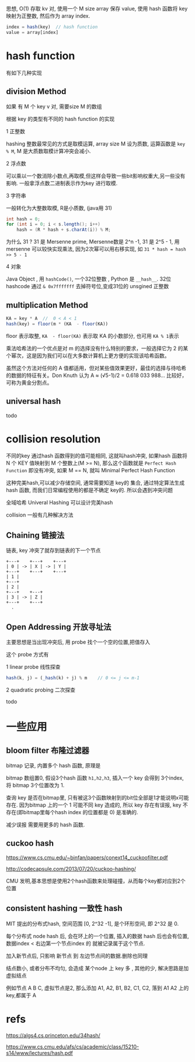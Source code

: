 思想, O(1) 存取 kv 对,  使用一个 M size array 保存 value, 使用 hash 函数将 key 映射为正整数, 然后作为 array index.
```js
index = hash(key)  // hash function
value = array[index]
```

# hash function
有如下几种实现

## division Method
如果 有 M 个 key v 对, 需要size M 的数组

根据 key 的类型有不同的 hash function 的实现

1 正整数

hashing 整数最常见的方式是取模运算, array size M 设为质数,  运算函数是 `key % M`,  M 是大质数取模计算冲突会减小.

2 浮点数

可以乘以一个数消除小数点,再取模,但这样会导致一些bit影响权重大,另一些没有影响.  一般拿浮点数二进制表示作为key 进行取模.

3 字符串

一般转化为大整数取模, R是小质数, (java用 31)
```java
int hash = 0;
for (int i = 0; i < s.length(); i++)
    hash = (R * hash + s.charAt(i)) % M;
```

为什么 31 ? 31 是 Mersenne prime, Mersenne数是 2^n -1, 31 是 2^5 - 1, 用 mersenne 可以较快实现乘法, 因为2次幂可以用右移实现, 如 `31 * hash = hash >> 5 - 1`


4 对象

Java Object , 用 `hashCode()`, 一个32位整数 , Python 是 `__hash__`.
32位hashcode 通过 `& 0x7fffffff` 去掉符号位,变成31位的 unsgined 正整数

## multiplication Method

```js
KA = key * A  //  0 < A < 1
hash(key) = floor(m * (KA  - floor(KA))
```
floor 表示取整, `KA  - floor(KA)` 表示取 KA 的小数部分, 也可用 `KA % 1`表示

乘法哈希法的一个优点是对 m 的选择没有什么特别的要求，一般选择它为 2 的某个幂次，这是因为我们可以在大多数计算机上更方便的实现该哈希函数。

虽然这个方法对任何的 A 值都适用，但对某些值效果更好，最佳的选择与待哈希的数据的特征有关。Don Knuth 认为 A ≈ (√5-1)/2 = 0.618 033 988... 比较好，可称为黄金分割点。

## universal hash
todo 

# collision resolution
不同的key 通过hash 函数得到的值可能相同, 这就叫hash冲突, 如果hash 函数将 N 个 KEY 值映射到 M 个整数上(M >= N), 那么这个函数就是  `Perfect Hash Function` 即没有冲突,
如果 M == N, 就叫 Minimal Perfect Hash Function

这种完美hash,可以减少存储空间, 通常需要知道 key的 集合, 通过特定算法生成hash 函数, 而我们日常编程使用的都是不确定 key的. 所以会遇到冲突问题

全域哈希 Univeral Hashing 可以设计完美hash

collision 一般有几种解决方法

## Chaining 链接法
链表, key 冲突了就存到链表的下一个节点

```
+---+    +---+    +---+   
| 0 | -> | X | -> | Y |
+---+    +---+    +---+   
| 1 |
+---+
| 2 |
+---+    +---+
| 3 | -> | Z |
+---+    +---+
  . 
```

## Open Addressing 开放寻址法

主要思想是当出现冲突后, 用 probe 找个一个空的位置,把值存入

这个 probe 方式有

1 linear probe 线性探查
```js
hash(k, j) = (_hash(k) + j) % m    // 0 <= j <= m-1  
```

2 quadratic probing 二次探查

todo





# 一些应用

## bloom filter 布隆过滤器
bitmap 记录,  内置多个 hash 函数, 原理是

bitmap 数组置0, 假设3个hash 函数 `h1,h2,h3`,  插入一个 key 会得到 3个index,   将 bitmap 3个位置改为 1.

查询 key 是否在bitmap里, 只有被这3个函数映射到的bit位全部是1才能说明x可能存在. 
因为bitmap 上的一个 1 可能不同 key 造成的, 所以 key 存在有误报,  key 不存在(即bitmap里每个hash index 的位置都是 0) 是准确的.

减少误报 需要用更多的 hash 函数.

## cuckoo hash  
https://www.cs.cmu.edu/~binfan/papers/conext14_cuckoofilter.pdf

http://codecapsule.com/2013/07/20/cuckoo-hashing/

CMU 发明,基本思想是使用2个hash函数来处理碰撞，从而每个key都对应到2个位置


## consistent hashing 一致性 hash
MIT 提出的分布式hash, 空间范围 [0, 2^32 -1], 是个环形空间, 即 2^32 是 0.

每个分布式 node hash 后, 会在环上的一个位置, 插入的数据 hash 后也会有位置, 数据index < 右边第一个节点index 的 就被记录属于这个节点.

加入新节点后, 只影响 新节点 到 左边节点间的数据.删除也同理

结点数小, 或者分布不均匀, 会造成 某个node 上 key 多 , 其他的少, 解决思路是加虚拟结点

例如节点 A B C, 虚拟节点是2, 那么添加 A1, A2, B1, B2, C1, C2, 落到 A1 A2 上的key,都属于 A

# refs
https://algs4.cs.princeton.edu/34hash/

https://www.cs.cmu.edu/afs/cs/academic/class/15210-s14/www/lectures/hash.pdf

